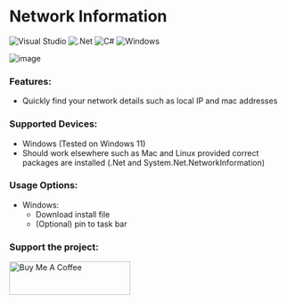 # Network Information
![Visual Studio](https://img.shields.io/badge/Visual%20Studio-5C2D91.svg?style=for-the-badge&logo=visual-studio&logoColor=white) ![.Net](https://img.shields.io/badge/.NET-5C2D91?style=for-the-badge&logo=.net&logoColor=white) ![C#](https://img.shields.io/badge/c%23-%23239120.svg?style=for-the-badge&logo=csharp&logoColor=white) ![Windows](https://img.shields.io/badge/Windows-0078D6?style=for-the-badge&logo=windows&logoColor=white)

![image](https://github.com/user-attachments/assets/3954a495-9344-4cef-9609-9bdf8c8916c7)



### Features:
- Quickly find your network details such as local IP and mac addresses 


### Supported Devices:
- Windows (Tested on Windows 11)
- Should work elsewhere such as Mac and Linux provided correct packages are installed (.Net and System.Net.NetworkInformation)

### Usage Options:
- Windows:
  - Download install file
  - (Optional) pin to task bar
 
### Support the project:
<a href="https://www.buymeacoffee.com/dylanrose" target="_blank"><img src="https://cdn.buymeacoffee.com/buttons/v2/default-yellow.png" alt="Buy Me A Coffee" style="height: 60px !important;width: 217px !important;" ></a>
